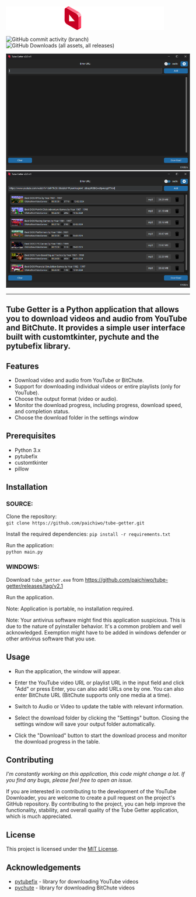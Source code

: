 
![](images/tube_getter_logo.png)

![GitHub commit activity (branch)](https://img.shields.io/github/commit-activity/t/paichiwo/tube-getter/main)
![GitHub Downloads (all assets, all releases)](https://img.shields.io/github/downloads/paichiwo/tube-getter/total)


![](screenshots/screenshot_1.png)
![](screenshots/screenshot_2.png)

---
Tube Getter is a Python application that allows you to download videos and audio from YouTube and BitChute.
It provides a simple user interface built with customtkinter, pychute and the pytubefix library.
---
## **Features**

*   Download video and audio from YouTube or BitChute.
*   Support for downloading individual videos or entire playlists (only for YouTube).
*   Choose the output format (video or audio).
*   Monitor the download progress, including progress, download speed, and completion status.
*   Choose the download folder in the settings window

## **Prerequisites**

*   Python 3.x
*   pytubefix
*   customtkinter
*   pillow


## **Installation**

### SOURCE:

Clone the repository:   
`git clone https://github.com/paichiwo/tube-getter.git`

Install the required dependencies:
`pip install -r requirements.txt`

Run the application:   
`python main.py`


### WINDOWS:

Download `tube_getter.exe` from https://github.com/paichiwo/tube-getter/releases/tag/v2.1

Run the application. 

Note: Application is portable, no installation required.

Note: Your antivirus software might find this application suspicious. 
This is due to the nature of pyinstaller behavior.
It's a common problem and well acknowledged. 
Exemption might have to be added in windows defender or other antivirus software that you use.

## **Usage**

- Run the application, the window will appear.


- Enter the YouTube video URL or playlist URL in the input field and click "Add" or press Enter, 
you can also add URLs one by one.
  You can also enter BitChute URL (BitChute supports only one media at a time).

  
- Switch to Audio or Video to update the table with relevant information.


- Select the download folder by clicking the "Settings" button. 
  Closing the settings window will save your output folder automatically.


- Click the "Download" button to start the download process and monitor the download progress in the table.

## **Contributing**

_I'm constantly working on this application, this code might change a lot._
_If you find any bugs, please feel free to open an issue._

If you are interested in contributing to the development of the YouTube Downloader,
you are welcome to create a pull request on the project's GitHub repository. 
By contributing to the project, you can help improve the functionality, 
stability, and overall quality of the Tube Getter application, which is much appreciated.

## **License**

This project is licensed under the [MIT License](LICENSE).

## **Acknowledgements**

*   [pytubefix](https://pytubefix.readthedocs.io/en/latest/) - library for downloading YouTube videos
*   [pychute](http://github.com/paichiwo/pychute) - library for downloading BitChute videos
